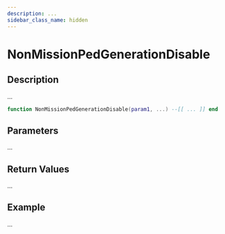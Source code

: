 ```yaml
---
description: ...
sidebar_class_name: hidden
---
```


# NonMissionPedGenerationDisable

## Description

...

```lua
function NonMissionPedGenerationDisable(param1, ...) --[[ ... ]] end
```

## Parameters

...

## Return Values

...

## Example

...

